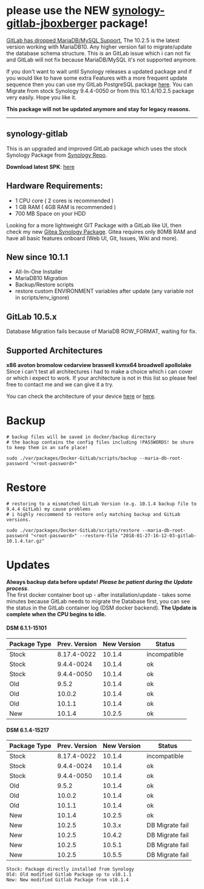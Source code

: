 # please use the NEW [synology-gitlab-jboxberger](https://github.com/jboxberger/synology-gitlab-jboxberger) package!

[GitLab has dropped MariaDB/MySQL Support.](https://docs.gitlab.com/ce/install/requirements.html#database) The 10.2.5 is 
the latest version working with MariaDB10. Any higher version fail to migrate/update the database schema structure. This 
is an GitLab issue which i can not fix and GitLab will not fix because MariaDB/MySQL it's not supported anymore.  

If you don't want to wait until Synology releases a updated package and if you would like to have some extra Features with
a more frequent update sequence then you can use my GitLab PostgreSQL package [here](https://github.com/jboxberger/synology-gitlab-jboxberger).
You can Migrate from stock Synology 9.4.4-0050 or from this 10.1.4/10.2.5 package very easily. Hope you like it.

**This package will not be updated anymore and stay for legacy reasons.**   

---------------------------------------

## synology-gitlab

This is an upgraded and improved GitLab package which uses the stock Synology Package from [Synology Repo](https://www.synology.com/de-de/dsm/packages/Docker-GitLab). 

**Download latest SPK**: [here](https://github.com/jboxberger/synology-gitlab/releases)  

## Hardware Requirements:
- 1 CPU core ( 2 cores is recommended )
- 1 GB RAM ( 4GB RAM is recommended )
- 700 MB Space on your HDD

Looking for a more lightweight GIT Package with a GitLab like UI, then check my new [Gitea Synology Package](https://github.com/jboxberger/synology-gitea-jboxberger). Gitea requires only 80MB RAM and have all basic features onboard (Web UI, Git, Issues, Wiki and more).

## New since 10.1.1
- All-In-One Installer
- MariaDB10 Migration
- Backup/Restore scripts
- restore custom ENVIRONMENT variables after update (any variable not in scripts/env_ignore)

## GitLab 10.5.x
Database Migration fails because of MariaDB ROW_FORMAT, waiting for fix.
 
## Supported Architectures
**x86 avoton bromolow cedarview braswell kvmx64 broadwell apollolake**  
Since i can't test all architectures i had to make a choice which i can cover or which i expect to work. If your architecture 
is not in this list so please feel free to contact me and we can give it a try.  

You can check the architecture of your device [here](https://github.com/SynoCommunity/spksrc/wiki/Architecture-per-Synology-model) 
or [here](https://www.synology.com/en-us/knowledgebase/DSM/tutorial/General/What_kind_of_CPU_does_my_NAS_have).

# Backup
```
# backup files will be saved in docker/backup directory
# the backup contains the config files including !PASSWORDS! be shure to keep them in an safe place!

sudo ./var/packages/Docker-GitLab/scripts/backup --maria-db-root-password "<root-password>"	
```
# Restore
```
# restoring to a mismatched GitLab Version (e.g. 10.1.4 backup file to 9.4.4 GitLab) my cause problems
# i highly reccommend to restore only matching backup and GitLab versions.
  
sudo ./var/packages/Docker-GitLab/scripts/restore --maria-db-root-password "<root-password>" --restore-file "2018-01-27-16-12-03-gitlab-10.1.4.tar.gz"
```

# Updates
**Always backup data before update! _Please be patient during the Update process_**.   
The first docker container boot up - after installation/update - takes some minutes because GitLab needs to migrate the 
Database first, you can see the status in the GitLab container log (DSM docker backend). __**The Update is complete when the CPU begins to idle.**__    
 
#### DSM 6.1.1-15101 
| Package Type  | Prev. Version | New Version | Status             |
|---------------|---------------|-------------|--------------------|
| Stock         | 8.17.4-0022   | 10.1.4      | incompatible       |
| Stock         | 9.4.4-0024    | 10.1.4      | ok                 |
| Stock         | 9.4.4-0050    | 10.1.4      | ok                 |
| Old           | 9.5.2         | 10.1.4      | ok                 |
| Old           | 10.0.2        | 10.1.4      | ok                 |
| Old           | 10.1.1        | 10.1.4      | ok                 |
| New           | 10.1.4        | 10.2.5      | ok                 |

#### DSM 6.1.4-15217 
| Package Type  | Prev. Version | New Version | Status             |
|---------------|---------------|-------------|--------------------|
| Stock         | 8.17.4-0022   | 10.1.4      | incompatible       |
| Stock         | 9.4.4-0024    | 10.1.4      | ok                 |
| Stock         | 9.4.4-0050    | 10.1.4      | ok                 |
| Old           | 9.5.2         | 10.1.4      | ok                 |
| Old           | 10.0.2        | 10.1.4      | ok                 |
| Old           | 10.1.1        | 10.1.4      | ok                 |
| New           | 10.1.4        | 10.2.5      | ok                 |
| New           | 10.2.5        | 10.3.x      | DB Migrate fail    |
| New           | 10.2.5        | 10.4.2      | DB Migrate fail    |
| New           | 10.2.5        | 10.5.1      | DB Migrate fail    |
| New           | 10.2.5        | 10.5.5      | DB Migrate fail    |

```
Stock: Package directly installed from Synology		
Old: Old modified Gitlab Package up to v10.1.1		
New: New modified Gitlab Package from v10.1.4		
```
